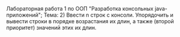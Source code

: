 Лабораторная работа 1 по ООП "Разработка консольных java-приложений";
Тема:
2) Ввести n строк с консоли. Упорядочить и вывести строки в порядке возрастания их длин, а также (второй приоритет) значений этих их длин.
